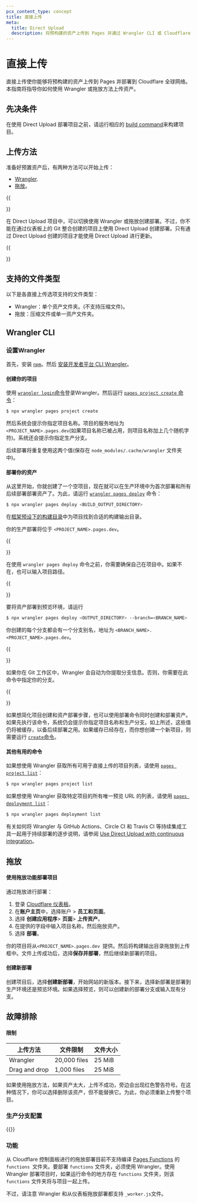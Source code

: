 ```yaml
---
pcx_content_type: concept
title: 直接上传
meta:
  title: Direct Upload
  description: 将预构建的资产上传到 Pages 并通过 Wrangler CLI 或 Cloudflare 仪表板进行部署。
---
```


# 直接上传

直接上传使你能够将预构建的资产上传到 Pages 并部署到 Cloudflare 全球网络。本指南将指导你如何使用 Wrangler 或拖放方法上传资产。

## 先决条件

在使用 Direct Upload 部署项目之前，请运行相应的 [build command](/pages/configuration/build-configuration/#framework-presets)来构建项目。

## 上传方法

准备好预置资产后，有两种方法可以开始上传：

* [Wrangler](/pages/get-started/direct-upload/#wrangler-cli).
* [拖放](/pages/get-started/direct-upload/#drag-and-drop)。

{{<Aside type= "note">}}

在 Direct Upload 项目中，可以切换使用 Wrangler 或拖放创建部署。不过，你不能在通过仪表板上的 Git 整合创建的项目上使用 Direct Upload 创建部署。只有通过 Direct Upload 创建的项目才能使用 Direct Upload 进行更新。

{{</Aside>}}

## 支持的文件类型

以下是各直接上传选项支持的文件类型：
* Wrangler：单个资产文件夹。(不支持压缩文件)。
* 拖放：压缩文件或单一资产文件夹。

## Wrangler CLI

### 设置Wrangler

首先，安装 [`npm`](https://docs.npmjs.com/getting-started)。然后 [安装开发者平台 CLI Wrangler](/workers/wrangler/install-and-update/)。

#### 创建你的项目

使用 [`wrangler login`命令](/workers/wrangler/commands/#login)登录Wrangler。然后运行 [`pages project create` 命令](/workers/wrangler/commands/#project-create)：

```sh
$ npx wrangler pages project create
```

然后系统会提示你指定项目名称。项目的服务地址为 `<PROJECT_NAME>.pages.dev`(如果项目名称已被占用，则项目名称加上几个随机字符)。系统还会提示你指定生产分支。

后续部署将重复使用这两个值(保存在 `node_modules/.cache/wrangler` 文件夹中)。

#### 部署你的资产

从这里开始，你就创建了一个空项目，现在就可以在生产环境中为首次部署和所有后续部署部署资产了。为此，请运行 [`wrangler pages deploy`](/workers/wrangler/commands/#deploy-1) 命令：

```sh
$ npx wrangler pages deploy <BUILD_OUTPUT_DIRECTORY>
```

在[框架预设下的构建目录](/pages/configuration/build-configuration/#framework-presets)中为项目找到合适的构建输出目录。

你的生产部署将位于 `<PROJECT_NAME>.pages.dev`。

{{<Aside type= "note">}}

在使用 `wrangler pages deploy` 命令之前，你需要确保自己在项目中。如果不在，也可以输入项目路径。

{{</Aside>}}

要将资产部署到预览环境，请运行

```sh
$ npx wrangler pages deploy <OUTPUT_DIRECTORY> --branch=<BRANCH_NAME>
```

你创建的每个分支都会有一个分支别名，地址为 `<BRANCH_NAME>.<PROJECT_NAME>.pages.dev`。

{{<Aside type= "note">}}

如果你在 Git 工作区中，Wrangler 会自动为你提取分支信息。否则，你需要在此命令中指定你的分支。

{{</Aside>}}

如果想简化项目创建和资产部署步骤，也可以使用部署命令同时创建和部署资产。如果先执行该命令，系统仍会提示你指定项目名称和生产分支。如上所述，这些值仍将被缓存，以备后续部署之用。如果缓存已经存在，而你想创建一个新项目，则需要运行 [`create`命令](#create-your-project)。

#### 其他有用的命令

如果想使用 Wrangler 获取所有可用于直接上传的项目列表，请使用 [`pages project list`](/workers/wrangler/commands/#project-list)：

```sh
$ npx wrangler pages project list
```

如果想使用 Wrangler 获取特定项目的所有唯一预览 URL 的列表，请使用 [`pages deployment list`](/workers/wrangler/commands/#deployment-list)：

```sh
$ npx wrangler pages deployment list
```

有关如何将 Wrangler 与 GitHub Actions、Circle CI 和 Travis CI 等持续集成工具一起用于持续部署的逐步说明，请参阅 [Use Direct Upload with continuous integration](/pages/how-to/use-direct-upload-with-continuous-integration/)。

## 拖放

#### 使用拖放功能部署项目

通过拖放进行部署：

1. 登录 [Cloudflare 仪表板](https://dash.cloudflare.com/login)。
2. 在**账户主页**中，选择账户 > **员工和页面**。
3. 选择 **创建应用程序**> **页面**> **上传资产**。
4. 在提供的字段中输入项目名称，然后拖放资产。
5. 选择 **部署**。

你的项目将从`<PROJECT_NAME>.pages.dev `提供。然后将构建输出目录拖放到上传框中。文件上传成功后，选择**保存并部署**，然后继续新部署的项目。

#### 创建新部署

创建项目后，选择**创建新部署**，开始网站的新版本。接下来，选择新部署是部署到生产环境还是预览环境。如果选择预览，则可以创建新的部署分支或输入现有分支。

## 故障排除

#### 限制

| 上传方法 | 文件限制 | 文件大小|
| ------------- | ------------ | -------- |
| Wrangler      | 20,000 files | 25 MiB   |
| Drag and drop | 1,000 files  | 25 MiB   |

如果使用拖放方法，如果资产太大，上传不成功，旁边会出现红色警告符号。在这种情况下，你可以选择删除该资产，但不能替换它。为此，你必须重新上传整个项目。

### 生产分支配置

{{<render file="_prod-branch-update.md" productFolder="/pages/">}}

### 功能

从 Cloudflare 控制面板进行的拖放部署目前不支持编译 [Pages Functions](/pages/functions/) 的 `functions `文件夹。要部署 `functions` 文件夹，必须使用 Wrangler。使用 Wrangler 部署项目时，如果运行命令的地方存在 `functions` 文件夹，则该 `functions` 文件夹将与项目一起上传。

不过，请注意 Wrangler 和从仪表板拖放部署都支持 `_worker.js`文件。

